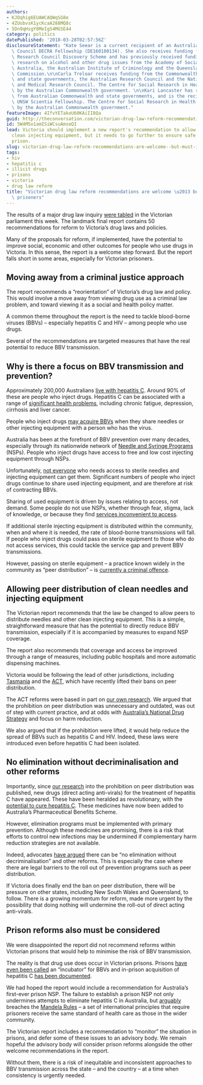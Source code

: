 ```yaml
---
authors:
- KJDqhig6EUAWCAQWqSG8e
- 4ZUobvsK1ycKcaA288MQ8c
- 5Dn9qHsgY8MeIgS4MGSE44
category: politics
datePublished: '2018-03-28T02:57:56Z'
disclosureStatement: "Kate Seear is a current recipient of an Australian Research\
  \ Council DECRA Fellowship (DE160100134). She also receives funding from the Australian\
  \ Research Council Discovery Scheme and has previously received funding to conduct\
  \ research on alcohol and other drug issues from the Academy of Social Sciences\
  \ Australia, the Australian Institute of Criminology and the Queensland Mental Health\
  \ Commission.\n\nCarla Treloar receives funding from the Commonwealth government\
  \ and state governments, the Australian Research Council and the National Health\
  \ and Medical Research Council. The Centre for Social Research in Health is supported\
  \ by the Australian Commonwealth government. \n\nKari Lancaster has received funding\
  \ from Australian Commonwealth and state governments, and is the recipient of a\
  \ UNSW Scientia Fellowship. The Centre for Social Research in Health is supported\
  \ by the Australian Commonwealth government."
featureImage: 4IfvYETakoU60KAiII8Qa
guid: http://theconversation.com/victorian-drug-law-reform-recommendations-are-welcome-but-must-include-prisoners-94029
id: 5W4M5o1amISiWCsuAmseQI
lead: Victoria should implement a new report's recommendation to allow peers to distribute
  clean injecting equipment, but it needs to go further to ensure safe drug use in
  prison.
slug: victorian-drug-law-reform-recommendations-are-welcome--but-must-include-prisoners
tags:
- hiv
- hepatitis c
- illicit drugs
- prisons
- victoria
- drug law reform
title: "Victorian drug law reform recommendations are welcome \u2013 but must include\
  \ prisoners"
---
```

The results of a major drug law inquiry [were tabled](https://www.parliament.vic.gov.au/images/stories/committees/lrrcsc/Drugs_/Report/LRRCSC_58-03_Full_Report_Text.pdf) in the Victorian parliament this week. The landmark final report contains 50 recommendations for reform to Victoria’s drug laws and policies.

Many of the proposals for reform, if implemented, have the potential to improve social, economic and other outcomes for people who use drugs in Victoria. In this sense, the report is a welcome step forward. But the report falls short in some areas, especially for Victorian prisoners.

## Moving away from a criminal justice approach

The report recommends a “reorientation” of Victoria’s drug law and policy. This would involve a move away from viewing drug use as a criminal law problem, and toward viewing it as a social and health policy matter. 

A common theme throughout the report is the need to tackle blood-borne viruses (BBVs) – especially hepatitis C and HIV – among people who use drugs. 

Several of the recommendations are targeted measures that have the real potential to reduce BBV transmission. 

## Why is there a focus on BBV transmission and prevention?

Approximately 200,000 Australians [live with hepatitis C](https://kirby.unsw.edu.au/report/annual-surveillance-report-hiv-viral-hepatitis-and-stis-australia-2017). Around 90% of these are people who inject drugs. Hepatitis C can be associated with a range of [significant health problems](https://theconversation.com/eliminating-hepatitis-c-an-ambitious-but-achievable-goal-24485), including chronic fatigue, depression, cirrhosis and liver cancer.


People who inject drugs [may acquire BBVs](https://www.routledge.com/Making-Disease-Making-Citizens-The-Politics-of-Hepatitis-C/Fraser-Seear/p/book/9781409408390) when they share needles or other injecting equipment with a person who has the virus.

Australia has been at the forefront of BBV prevention over many decades, especially through its nationwide network of [Needle and Syringe Programs](http://www.health.gov.au/internet/main/publishing.nsf/Content/Needle+and+Syringe+Program-1) (NSPs). People who inject drugs have access to free and low cost injecting equipment through NSPs.

Unfortunately, [not everyone](https://www.ncbi.nlm.nih.gov/pubmed/19387355) who needs access to sterile needles and injecting equipment can get them. Significant numbers of people who inject drugs continue to share used injecting equipment, and are therefore at risk of contracting BBVs.

Sharing of used equipment is driven by issues relating to access, not demand. Some people do not use NSPs, whether through fear, stigma, lack of knowledge, or because they find [services inconvenient to access](https://search.informit.com.au/documentSummary;dn=462107503809225;res=IELHSS).

If additional sterile injecting equipment is distributed within the community, when and where it is needed, the rate of blood-borne transmissions will fall. If people who inject drugs could pass on sterile equipment to those who do not access services, this could tackle the service gap and prevent BBV transmissions.

However, passing on sterile equipment – a practice known widely in the community as “peer distribution” – is [currently a criminal offence](http://www8.austlii.edu.au/cgi-bin/viewdoc/au/legis/vic/consol_act/dpacsa1981422/s80.html).

## Allowing peer distribution of clean needles and injecting equipment

The Victorian report recommends that the law be changed to allow peers to distribute needles and other clean injecting equipment. This is a simple, straightforward measure that has the potential to directly reduce BBV transmission, especially if it is accompanied by measures to expand NSP coverage.

The report also recommends that coverage and access be improved through a range of measures, including public hospitals and more automatic dispensing machines.

Victoria would be following the lead of other jurisdictions, including [Tasmania](http://www.parliament.tas.gov.au/bills/Bills2015/pdf/notes/6_of_2015-Fact%20Sheet.pdf) and the [ACT](http://www.legislation.act.gov.au/b/db_53829/), which have recently lifted their bans on peer distribution.

The ACT reforms were based in part on [our own research](https://www.ncbi.nlm.nih.gov/pubmed/26118796). We argued that the prohibition on peer distribution was unnecessary and outdated, was out of step with current practice, and at odds with [Australia’s National Drug Strategy](http://www.health.gov.au/internet/main/publishing.nsf/Content/ministerial-drug-alcohol-forum) and focus on harm reduction.

We also argued that if the prohibition were lifted, it would help reduce the spread of BBVs such as hepatitis C and HIV. Indeed, these laws were introduced even before hepatitis C had been isolated. 

## No elimination without decriminalisation and other reforms

Importantly, since [our research](https://www.annualreviews.org/doi/abs/10.1146/annurev-pharmtox-011112-140254) into the prohibition on peer distribution was published, new drugs (direct acting anti-virals) for the treatment of hepatitis C have appeared. These have been heralded as revolutionary, with the [potential to cure hepatitis C](https://theconversation.com/eliminating-hepatitis-c-an-ambitious-but-achievable-goal-24485). These medicines have now been added to Australia’s Pharmaceutical Benefits Scheme. 


However, elimination programs must be implemented with primary prevention. Although these medicines are promising, there is a risk that efforts to control new infections may be undermined if complementary harm reduction strategies are not available. 

Indeed, advocates [have argued](https://www.hepatitisaustralia.com/newsarticles/world-hepatitis-summit-no-elimination-without-decriminalization/3/11/2017) there can be “no elimination without decriminalisation” and other reforms. This is especially the case where there are legal barriers to the roll out of prevention programs such as peer distribution.

If Victoria does finally end the ban on peer distribution, there will be pressure on other states, including New South Wales and Queensland, to follow. There is a growing momentum for reform, made more urgent by the possibility that doing nothing will undermine the roll-out of direct acting anti-virals.

## Prison reforms also must be considered

We were disappointed the report did not recommend reforms within Victorian prisons that would help to minimise the risk of BBV transmission. 

The reality is that drug use does occur in Victorian prisons. Prisons [have even been called](https://nuaa.org.au/wp-content/uploads/2017/01/Stories-From-the-Other-Side_needs-reformatting.pdf) an “incubator” for BBVs and in-prison acquisition of hepatitis C [has been documented](http://journals.plos.org/plosone/article?id=10.1371/journal.pone.0162399). 

We had hoped the report would include a recommendation for Australia’s first-ever prison NSP. The failure to establish a prison NSP not only undermines attempts to eliminate hepatitis C in Australia, but [arguably](https://www.parliament.vic.gov.au/images/stories/committees/lrrcsc/Drugs_/Submissions/126_2017.03.16_-_Dr_K_Seear_-_submission.pdf) breaches the [Mandela Rules](https://www.penalreform.org/resource/standard-minimum-rules-treatment-prisoners-smr/) – a set of international principles that require prisoners receive the same standard of health care as those in the wider community.

The Victorian report includes a recommendation to “monitor” the situation in prisons, and defer some of these issues to an advisory body. We remain hopeful the advisory body will consider prison reforms alongside the other welcome recommendations in the report. 

Without them, there is a risk of inequitable and inconsistent approaches to BBV transmission across the state – and the country – at a time when consistency is urgently needed.